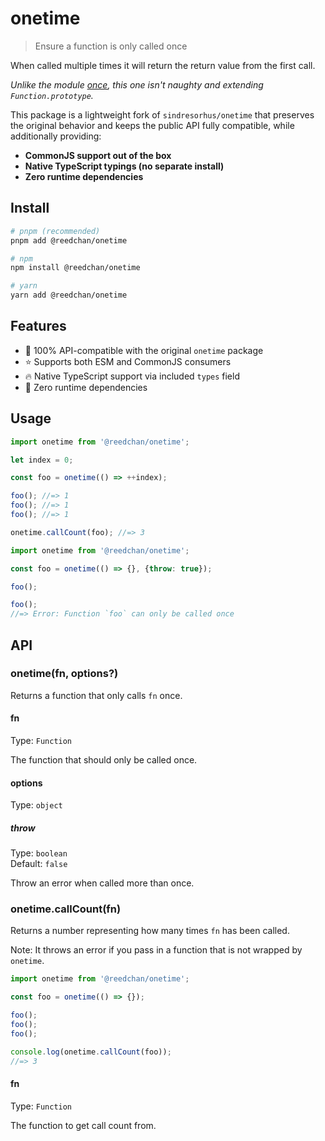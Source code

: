 # onetime

> Ensure a function is only called once

When called multiple times it will return the return value from the first call.

*Unlike the module [once](https://github.com/isaacs/once), this one isn't naughty and extending `Function.prototype`.*

This package is a lightweight fork of `sindresorhus/onetime` that preserves the original behavior and keeps the public API fully compatible, while additionally providing:

- **CommonJS support out of the box**
- **Native TypeScript typings (no separate install)**
- **Zero runtime dependencies**

## Install

```sh
# pnpm (recommended)
pnpm add @reedchan/onetime

# npm
npm install @reedchan/onetime

# yarn
yarn add @reedchan/onetime
```

## Features

- 🚀  100% API-compatible with the original `onetime` package
- ⭐  Supports both ESM and CommonJS consumers
- 🔥  Native TypeScript support via included `types` field
- 🎉  Zero runtime dependencies

## Usage

```typescript
import onetime from '@reedchan/onetime';

let index = 0;

const foo = onetime(() => ++index);

foo(); //=> 1
foo(); //=> 1
foo(); //=> 1

onetime.callCount(foo); //=> 3
```

```typescript
import onetime from '@reedchan/onetime';

const foo = onetime(() => {}, {throw: true});

foo();

foo();
//=> Error: Function `foo` can only be called once
```

## API

### onetime(fn, options?)

Returns a function that only calls `fn` once.

#### fn

Type: `Function`

The function that should only be called once.

#### options

Type: `object`

##### throw

Type: `boolean`\
Default: `false`

Throw an error when called more than once.

### onetime.callCount(fn)

Returns a number representing how many times `fn` has been called.

Note: It throws an error if you pass in a function that is not wrapped by `onetime`.

```js
import onetime from '@reedchan/onetime';

const foo = onetime(() => {});

foo();
foo();
foo();

console.log(onetime.callCount(foo));
//=> 3
```

#### fn

Type: `Function`

The function to get call count from.
